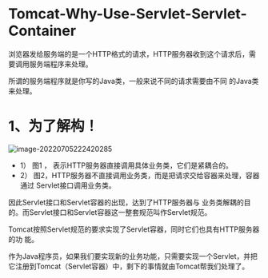 # Tomcat-Why-Use-Servlet-Servlet-Container

浏览器发给服务端的是一个HTTP格式的请求，HTTP服务器收到这个请求后，需要调用服务端程序来处理。

所谓的服务端程序就是你写的Java类，一般来说不同的请求需要由不同 的Java类来处理。

# 1、为了解构！

![image-20220705222420285](C:/Users/wangnaixing/AppData/Roaming/Typora/typora-user-images/image-20220705222420285.png)



- 1） 图1 ， 表示HTTP服务器直接调用具体业务类，它们是紧耦合的。
-  2） 图2，HTTP服务器不直接调用业务类，而是把请求交给容器来处理，容器通过 Servlet接口调用业务类。



因此Servlet接口和Servlet容器的出现，达到了HTTP服务器与 业务类解耦的目的。而Servlet接口和Servlet容器这一整套规范叫作Servlet规范。 

Tomcat按照Servlet规范的要求实现了Servlet容器，同时它们也具有HTTP服务器的功 能。

作为Java程序员，如果我们要实现新的业务功能，只需要实现一个Servlet，并把它注册到Tomcat（Servlet容器）中，剩下的事情就由Tomcat帮我们处理了。



